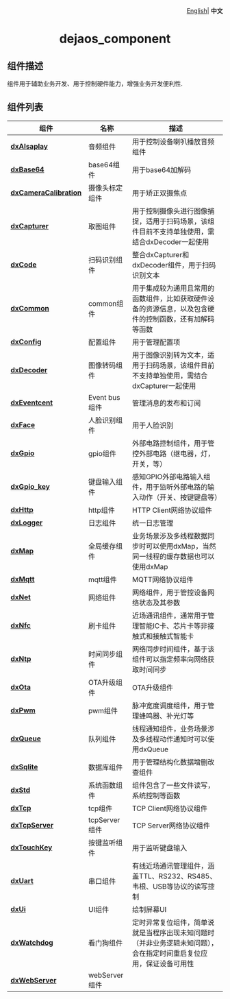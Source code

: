 <p align="right">
    <a href="./README.md">English</a>| <b>中文</b>
</p>

 <h1 align="center">dejaos_component</h1>

## 组件描述
组件用于辅助业务开发、用于控制硬件能力，增强业务开发便利性.

## 组件列表
| 组件 | 名称  | 描述 |
| --- | --- | ---- |
| **<a href="./dxAlsa/dxAlsa.js" target="_blank">dxAlsaplay</a>** | 音频组件 | 用于控制设备喇叭播放音频组件 |
| **<a href="./dxBase64/dxBase64.js" target="_blank">dxBase64</a>** | base64组件 | 用于base64加解码 |
| **<a href="./dxCameraCalibration/dxCameraCalibration.js" target="_blank">dxCameraCalibration</a>** | 摄像头标定组件 | 用于矫正双摄焦点 |
| **<a href="./dxCapturer/dxCapturer.js" target="_blank">dxCapturer</a>** | 取图组件 | 用于控制摄像头进行图像捕捉，适用于扫码场景，该组件目前不支持单独使用，需结合dxDecoder一起使用 |
| **<a href="./dxCode/dxCode.js" target="_blank">dxCode</a>** | 扫码识别组件 | 整合dxCapturer和dxDecoder组件，用于扫码识别文本 |
| **<a href="./dxCommon/dxCommon.js" target="_blank">dxCommon</a>** | common组件 | 用于集成较为通用且常用的函数组件，比如获取硬件设备的资源信息，以及包含硬件的控制函数，还有加解码等函数 |
| **<a href="./dxConfig/dxConfig.js" target="_blank">dxConfig</a>** | 配置组件 | 用于管理配置项 |
| **<a href="./dxDecoder/dxDecoder.js" target="_blank">dxDecoder</a>** | 图像转码组件 | 用于图像识别转为文本，适用于扫码场景，该组件目前不支持单独使用，需结合dxCapturer一起使用 |
| **<a href="./dxEventCenter/dxEventCenter.js" target="_blank">dxEventcent</a>** | Event bus组件 | 管理消息的发布和订阅 |
| **<a href="./dxFace/dxFace.js" target="_blank">dxFace</a>** | 人脸识别组件 | 用于人脸识别 |
| **<a href="./dxGpio/dxGpio.js" target="_blank">dxGpio</a>** | gpio组件 | 外部电路控制组件，用于管控外部电路（继电器，灯，开关，等） |
| **<a href="./dxGpioKey/dxGpioKey.js" target="_blank">dxGpio_key</a>** | 键盘输入组件 | 感知GPIO外部电路输入组件，用于监听外部电路的输入动作（开关、按键键盘等） |
| **<a href="./dxHttp/dxHttp.js" target="_blank">dxHttp</a>** | http组件 | HTTP Client网络协议组件 |
| **<a href="./dxLogger/dxLogger.js" target="_blank">dxLogger</a>** | 日志组件 | 统一日志管理 |
| **<a href="./dxMap/dxMap.js" target="_blank">dxMap</a>** | 全局缓存组件 | 业务场景涉及多线程数据同步时可以使用dxMap，当然同一线程的缓存数据也可以使用dxMap |
| **<a href="./dxMqtt/dxMqtt.js" target="_blank">dxMqtt</a>** | mqtt组件 | MQTT网络协议组件 |
| **<a href="./dxNet/dxNet.js" target="_blank">dxNet</a>** | 网络组件 | 网络组件，用于管控设备网络状态及其参数 |
| **<a href="./dxNfc/dxNfc.js" target="_blank">dxNfc</a>** | 刷卡组件 | 近场通讯组件，通常用于管理智能IC卡、芯片卡等非接触式和接触式智能卡 |
| **<a href="./dxNtp/dxNtp.js" target="_blank">dxNtp</a>** | 时间同步组件 | 网络同步时间组件，基于该组件可以指定频率向网络获取时间同步 |
| **<a href="./dxOta/dxOta.js" target="_blank">dxOta</a>** | OTA升级组件 | OTA升级组件 |
| **<a href="./dxPwm/dxPwm.js" target="_blank">dxPwm</a>** | pwm组件 | 脉冲宽度调度组件，用于管理蜂鸣器、补光灯等 |
| **<a href="./dxQueue/dxQueue.js" target="_blank">dxQueue</a>** | 队列组件 | 线程通知组件，业务场景涉及多线程动作通知时可以使用dxQueue |
| **<a href="./dxSqlite/dxSqlite.js" target="_blank">dxSqlite</a>** | 数据库组件 | 用于管理结构化数据增删改查组件 |
| **<a href="./dxStd/dxStd.js" target="_blank">dxStd</a>** | 系统函数组件 | 组件包含了一些文件读写，系统控制等函数 |
| **<a href="./dxTcp/dxTcp.js" target="_blank">dxTcp</a>** | tcp组件 | TCP Client网络协议组件 |
| **<a href="./dxTcpServer/dxTcpServer.js" target="_blank">dxTcpServer</a>** | tcpServer组件 | TCP Server网络协议组件 |
| **<a href="./dxTouchKey/dxTouchKey.js" target="_blank">dxTouchKey</a>** | 按键监听组件 | 用于监听键盘输入 |
| **<a href="./dxUart/dxUart.js" target="_blank">dxUart</a>** | 串口组件 | 有线近场通讯管理组件，涵盖TTL、RS232、RS485、韦根、USB等协议的读写控制 |
| **<a href="./dxUi/dxUi.js" target="_blank">dxUi</a>** | UI组件 | 绘制屏幕UI |
| **<a href="./dxWatchdog/dxWatchdog.js" target="_blank">dxWatchdog</a>** | 看门狗组件 | 定时异常复位组件，简单说就是当程序出现未知问题时（并非业务逻辑未知问题），会在指定时间重启复位应用，保证设备可用性 |
| **<a href="./dxWebserver/dxWebserver.js" target="_blank">dxWebServer</a>** | webServer组件 |  |
